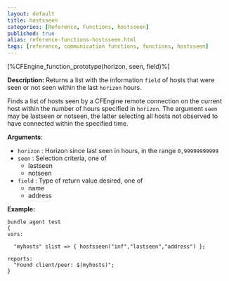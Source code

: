 ```yaml
---
layout: default
title: hostsseen
categories: [Reference, Functions, hostsseen]
published: true
alias: reference-functions-hostsseen.html
tags: [reference, communication functions, functions, hostsseen]
---
```


[%CFEngine_function_prototype(horizon, seen, field)%]

**Description:** Returns a list with the information `field` of hosts that were seen or not seen within the last `horizon` hours.

Finds a list of hosts seen by a CFEngine remote connection on the current host 
within the number of hours specified in `horizon`. The argument `seen` may be 
lastseen or notseen, the latter selecting all hosts not observed to have 
connected within the specified time.

**Arguments**:

* `horizon` : Horizon since last seen in hours, in the range `0,99999999999`
* `seen` : Selection criteria, one of
    * lastseen
    * notseen   
* `field` : Type of return value desired, one of
    * name
    * address   

**Example:**

```cf3
bundle agent test
{
vars:

  "myhosts" slist => { hostsseen("inf","lastseen","address") };

reports:
  "Found client/peer: $(myhosts)";
}
```
